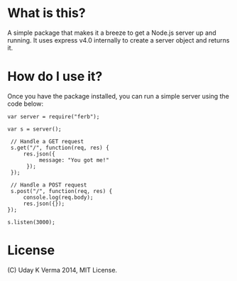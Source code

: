 # What is this?
A simple package that makes it a breeze to get a Node.js server up and running.  It uses express v4.0 internally to create a server object and returns it.

# How do I use it?

Once you have the package installed, you can run a simple server using the code below:

    var server = require("ferb");
    
    var s = server();

	 // Handle a GET request
	 s.get("/", function(req, res) {
	     res.json({
		      message: "You got me!"
		  });
	 });

     // Handle a POST request
	 s.post("/", function(req, res) {
	     console.log(req.body);
		 res.json({});
	});

    s.listen(3000);
    
 
# License
(C) Uday K Verma 2014, MIT License.
